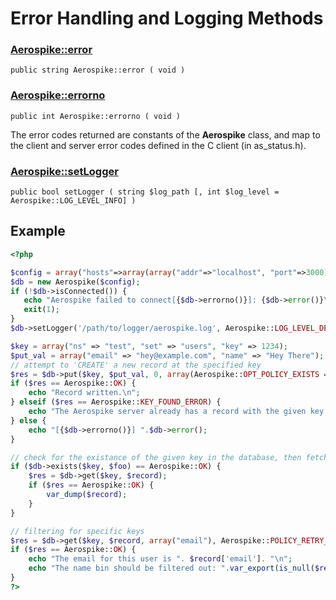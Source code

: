 
# Error Handling and Logging Methods

### [Aerospike::error](aerospike_error.md)
```
public string Aerospike::error ( void )
```

### [Aerospike::errorno](aerospike_errorno.md)
```
public int Aerospike::errorno ( void )
```

The error codes returned are constants of the **Aerospike** class, and map to
the client and server error codes defined in the C client (in as_status.h).

### [Aerospike::setLogger](aerospike_setlogger.md)
```
public bool setLogger ( string $log_path [, int $log_level = Aerospike::LOG_LEVEL_INFO] )
```

## Example

```php
<?php

$config = array("hosts"=>array(array("addr"=>"localhost", "port"=>3000));
$db = new Aerospike($config);
if (!$db->isConnected()) {
   echo "Aerospike failed to connect[{$db->errorno()}]: {$db->error()}\n";
   exit(1);
}
$db->setLogger('/path/to/logger/aerospike.log', Aerospike::LOG_LEVEL_DEBUG);

$key = array("ns" => "test", "set" => "users", "key" => 1234);
$put_val = array("email" => "hey@example.com", "name" => "Hey There");
// attempt to 'CREATE' a new record at the specified key
$res = $db->put($key, $put_val, 0, array(Aerospike::OPT_POLICY_EXISTS => Aerospike:POLICY_EXISTS_CREATE));
if ($res == Aerospike::OK) {
    echo "Record written.\n";
} elseif ($res == Aerospike::KEY_FOUND_ERROR) {
    echo "The Aerospike server already has a record with the given key.\n";
} else {
    echo "[{$db->errorno()}] ".$db->error();
}

// check for the existance of the given key in the database, then fetch it
if ($db->exists($key, $foo) == Aerospike::OK) {
    $res = $db->get($key, $record);
    if ($res == Aerospike::OK) {
        var_dump($record);
    }
}

// filtering for specific keys
$res = $db->get($key, $record, array("email"), Aerospike::POLICY_RETRY_ONCE);
if ($res == Aerospike::OK) {
    echo "The email for this user is ". $record['email']. "\n";
    echo "The name bin should be filtered out: ".var_export(is_null($record['name']), true). "\n";
}
?>
```
